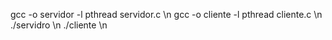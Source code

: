 
gcc -o servidor -l pthread servidor.c \n
gcc -o cliente -l pthread cliente.c \n
./servidro \n
./cliente \n
